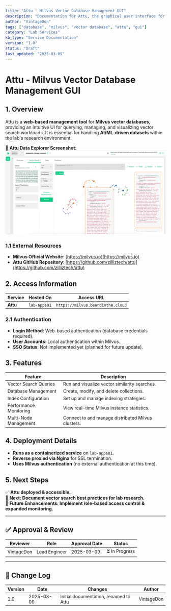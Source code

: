 ```yaml
---
title: "Attu - Milvus Vector Database Management GUI"
description: "Documentation for Attu, the graphical user interface for managing Milvus vector database instances."
author: "VintageDon"
tags: ["database", "milvus", "vector database", "attu", "gui"]
category: "Lab Services"
kb_type: "Service Documentation"
version: "1.0"
status: "Draft"
last_updated: "2025-03-09"
---
```


# **Attu - Milvus Vector Database Management GUI**

## **1. Overview**  

Attu is a **web-based management tool** for **Milvus vector databases**, providing an intuitive UI for querying, managing, and visualizing vector search workloads. It is essential for handling **AI/ML-driven datasets** within the lab's research environment.  

📌 **Attu Data Explorer Screenshot:**  
![milvus-attu-data-explorer](/assets/images/milvus-attu-data-explorer.png)  

### **1.1 External Resources**  

- **Milvus Official Website**: [https://milvus.io](https://milvus.io)  
- **Attu GitHub Repository**: [https://github.com/zilliztech/attu](https://github.com/zilliztech/attu)  

## **2. Access Information**

| **Service**  | **Hosted On**    | **Access URL**                  |
|-------------|-----------------|----------------------------------|
| **Attu**    | `lab-apps01`     | `https://milvus.beardinthe.cloud` |

### **2.1 Authentication**

- **Login Method**: Web-based authentication (database credentials required).
- **User Accounts**: Local authentication within Milvus.
- **SSO Status**: Not implemented yet (planned for future update).

## **3. Features**

| **Feature**             | **Description**                                      |
|-------------------------|--------------------------------------------------|
| Vector Search Queries  | Run and visualize vector similarity searches.    |
| Database Management    | Create, modify, and delete collections.          |
| Index Configuration    | Set up and manage indexing strategies.           |
| Performance Monitoring | View real-time Milvus instance statistics.       |
| Multi-Node Management | Connect to and manage distributed Milvus clusters. |

## **4. Deployment Details**

- **Runs as a containerized service** on `lab-apps01`.
- **Reverse proxied via Nginx** for SSL termination.
- **Uses Milvus authentication** (no external authentication at this time).

## **5. Next Steps**

✅ **Attu deployed & accessible.**  
📌 **Next: Document vector search best practices for lab research.**  
📌 **Future Enhancements: Implement role-based access control & expanded monitoring.**  

---

## **✅ Approval & Review**

| **Reviewer** | **Role** | **Approval Date** | **Status** |
|-------------|---------|------------------|------------|
| VintageDon | Lead Engineer | 2025-03-09 | ⏳ In Progress |

---

## **📜 Change Log**

| **Version** | **Date** | **Changes** | **Author** |
|------------|---------|-------------|------------|
| 1.0 | 2025-03-09 | Initial documentation, renamed to Attu | VintageDon |
